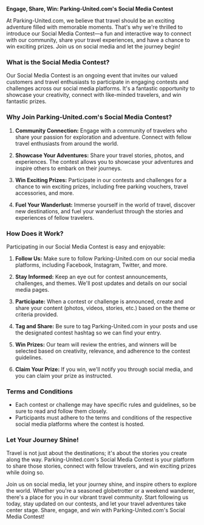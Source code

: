 **Engage, Share, Win: Parking-United.com's Social Media Contest**

At Parking-United.com, we believe that travel should be an exciting adventure filled with memorable moments. That's why we're thrilled to introduce our Social Media Contest—a fun and interactive way to connect with our community, share your travel experiences, and have a chance to win exciting prizes. Join us on social media and let the journey begin!

### **What is the Social Media Contest?**

Our Social Media Contest is an ongoing event that invites our valued customers and travel enthusiasts to participate in engaging contests and challenges across our social media platforms. It's a fantastic opportunity to showcase your creativity, connect with like-minded travelers, and win fantastic prizes.

### **Why Join Parking-United.com's Social Media Contest?**

1. **Community Connection:** Engage with a community of travelers who share your passion for exploration and adventure. Connect with fellow travel enthusiasts from around the world.

2. **Showcase Your Adventures:** Share your travel stories, photos, and experiences. The contest allows you to showcase your adventures and inspire others to embark on their journeys.

3. **Win Exciting Prizes:** Participate in our contests and challenges for a chance to win exciting prizes, including free parking vouchers, travel accessories, and more.

4. **Fuel Your Wanderlust:** Immerse yourself in the world of travel, discover new destinations, and fuel your wanderlust through the stories and experiences of fellow travelers.

### **How Does it Work?**

Participating in our Social Media Contest is easy and enjoyable:

1. **Follow Us:** Make sure to follow Parking-United.com on our social media platforms, including Facebook, Instagram, Twitter, and more.

2. **Stay Informed:** Keep an eye out for contest announcements, challenges, and themes. We'll post updates and details on our social media pages.

3. **Participate:** When a contest or challenge is announced, create and share your content (photos, videos, stories, etc.) based on the theme or criteria provided.

4. **Tag and Share:** Be sure to tag Parking-United.com in your posts and use the designated contest hashtag so we can find your entry.

5. **Win Prizes:** Our team will review the entries, and winners will be selected based on creativity, relevance, and adherence to the contest guidelines.

6. **Claim Your Prize:** If you win, we'll notify you through social media, and you can claim your prize as instructed.

### **Terms and Conditions**

- Each contest or challenge may have specific rules and guidelines, so be sure to read and follow them closely.
- Participants must adhere to the terms and conditions of the respective social media platforms where the contest is hosted.

### **Let Your Journey Shine!**

Travel is not just about the destinations; it's about the stories you create along the way. Parking-United.com's Social Media Contest is your platform to share those stories, connect with fellow travelers, and win exciting prizes while doing so.

Join us on social media, let your journey shine, and inspire others to explore the world. Whether you're a seasoned globetrotter or a weekend wanderer, there's a place for you in our vibrant travel community. Start following us today, stay updated on our contests, and let your travel adventures take center stage. Share, engage, and win with Parking-United.com's Social Media Contest!
